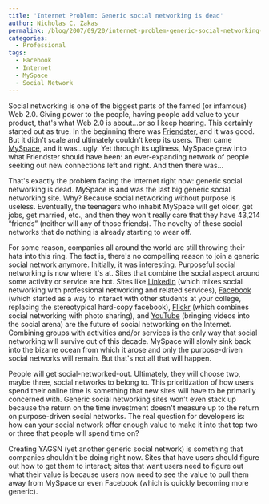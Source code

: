 ```yaml
---
title: 'Internet Problem: Generic social networking is dead'
author: Nicholas C. Zakas
permalink: /blog/2007/09/20/internet-problem-generic-social-networking-is-dead/
categories:
  - Professional
tags:
  - Facebook
  - Internet
  - MySpace
  - Social Network
---
```

Social networking is one of the biggest parts of the famed (or infamous) Web 2.0. Giving power to the people, having people add value to your product, that's what Web 2.0 is about&#8230;or so I keep hearing. This certainly started out as true. In the beginning there was <a title="Friendster" rel="external" href="http://www.friendster.com">Friendster</a>, and it was good. But it didn't scale and ultimately couldn't keep its users. Then came <a title="MySpace" rel="external" href="http://www.myspace.com">MySpace</a>, and it was&#8230;ugly. Yet through its ugliness, MySpace grew into what Friendster should have been: an ever-expanding network of people seeking out new connections left and right. And then there was&#8230;

That's exactly the problem facing the Internet right now: generic social networking is dead. MySpace is and was the last big generic social networking site. Why? Because social networking without purpose is useless. Eventually, the teenagers who inhabit MySpace will get older, get jobs, get married, etc., and then they won't really care that they have 43,214 &#8220;friends&#8221; (neither will any of those friends). The novelty of these social networks that do nothing is already starting to wear off.

For some reason, companies all around the world are still throwing their hats into this ring. The fact is, there's no compelling reason to join a generic social network anymore. Initially, it was interesting. Purposeful social networking is now where it's at. Sites that combine the social aspect around some activity or service are hot. Sites like <a title="LinkedIn" rel="external" href="http://www.linkedin.com">LinkedIn</a> (which mixes social networking with professional networking and related services), <a title="Facebook" rel="external" href="http://www.facebook.com">Facebook</a> (which started as a way to interact with other students at your college, replacing the stereotypical hard-copy facebook), <a title="Flickr" rel="external" href="http://www.flickr.com">Flickr</a> (which combines social networking with photo sharing), and <a title="YouTube" rel="external" href="http://www.youtube.com">YouTube</a> (bringing videos into the social arena) are the future of social networking on the Internet. Combining groups with activities and/or services is the only way that social networking will survive out of this decade. MySpace will slowly sink back into the bizarre ocean from which it arose and only the purpose-driven social networks will remain. But that's not all that will happen.

People will get social-networked-out. Ultimately, they will choose two, maybe three, social networks to belong to. This prioritization of how users spend their online time is something that new sites will have to be primarily concerned with. Generic social networking sites won't even stack up because the return on the time investment doesn't measure up to the return on purpose-driven social networks. The real question for developers is: how can your social network offer enough value to make it into that top two or three that people will spend time on?

Creating YAGSN (yet another generic social network) is something that companies shouldn't be doing right now. Sites that have users should figure out how to get them to interact; sites that want users need to figure out what their value is because users now need to see the value to pull them away from MySpace or even Facebook (which is quickly becoming more generic).
